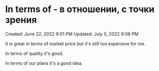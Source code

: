 # In terms of - в отношении, с точки зрения

Created: June 22, 2022 9:01 PM
Updated: July 5, 2022 9:08 PM

It is great in terms of market price but it's still too expensive for me.

In terms of quality it's good.

In terms of our plans it's a good idea.